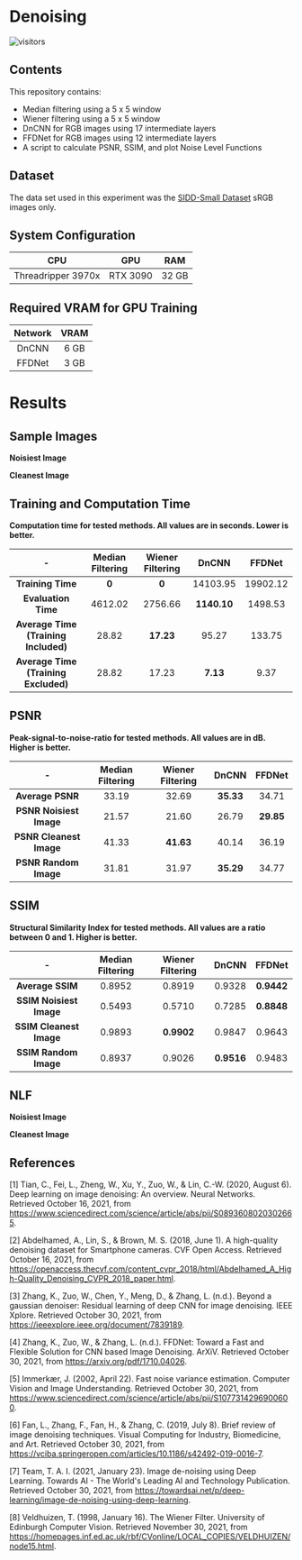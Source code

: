 # Denoising

![visitors](https://visitor-badge.glitch.me/badge?page_id=SamirMitha/Denoising) 

## Contents

This repository contains:
* Median filtering using a 5 x 5 window
* Wiener filtering using a 5 x 5 window
* DnCNN for RGB images using 17 intermediate layers
* FFDNet for RGB images using 12 intermediate layers
* A script to calculate PSNR, SSIM, and plot Noise Level Functions

## Dataset
The data set used in this experiment was the [SIDD-Small Dataset](https://www.eecs.yorku.ca/~kamel/sidd/) sRGB images only.

## System Configuration
|  CPU | GPU | RAM |
| :---: | :---: | :---: |
|  Threadripper 3970x | RTX 3090 | 32 GB |

## Required VRAM for GPU Training
|  Network | VRAM |
| :---: | :---: |
|  DnCNN | 6 GB |
|  FFDNet | 3 GB |

# Results
## Sample Images
**Noisiest Image**

**Cleanest Image**

## Training and Computation Time
**Computation time for tested methods. All values are in seconds. Lower is better.**

|  - | **Median Filtering** | **Wiener Filtering** | **DnCNN** | **FFDNet** |
| :---: | :---: | :---: | :---: | :---: |
|  **Training Time** | **0** | **0** | 14103.95 | 19902.12 |
|  **Evaluation Time** | 4612.02 | 2756.66 | **1140.10** | 1498.53 |
|  **Average Time (Training Included)** | 28.82 | **17.23** | 95.27 | 133.75 |
|  **Average Time (Training Excluded)** | 28.82 | 17.23 | **7.13** | 9.37 |

## PSNR
**Peak-signal-to-noise-ratio for tested methods. All values are in dB. Higher is better.**

|  - | **Median Filtering** | **Wiener Filtering** | **DnCNN** | **FFDNet** |
| :---: | :---: | :---: | :---: | :---: |
|  **Average PSNR** | 33.19 | 32.69 | **35.33** | 34.71 |
|  **PSNR Noisiest Image** | 21.57 | 21.60 | 26.79 | **29.85** |
|  **PSNR Cleanest Image** | 41.33 | **41.63** | 40.14 | 36.19 |
|  **PSNR Random Image** | 31.81 | 31.97 | **35.29** | 34.77 |

## SSIM
**Structural Similarity Index for tested methods. All values are a ratio between 0 and 1. Higher is better.**

|  - | **Median Filtering** | **Wiener Filtering** | **DnCNN** | **FFDNet** |
| :---: | :---: | :---: | :---: | :---: |
|  **Average SSIM** | 0.8952 | 0.8919 | 0.9328 | **0.9442** |
|  **SSIM Noisiest Image** | 0.5493 | 0.5710 | 0.7285 | **0.8848** |
|  **SSIM Cleanest Image** | 0.9893 | **0.9902** | 0.9847 | 0.9643 |
|  **SSIM Random Image** | 0.8937 | 0.9026 | **0.9516** | 0.9483 |

## NLF
**Noisiest Image**

**Cleanest Image**

## References
[1] Tian, C., Fei, L., Zheng, W., Xu, Y., Zuo, W., & Lin, C.-W. (2020, August 6). Deep learning on image denoising: An overview. Neural Networks. Retrieved October 16, 2021, from https://www.sciencedirect.com/science/article/abs/pii/S0893608020302665. 

[2] Abdelhamed, A., Lin, S., & Brown, M. S. (2018, June 1). A high-quality denoising dataset for Smartphone cameras. CVF Open Access. Retrieved October 16, 2021, from https://openaccess.thecvf.com/content_cvpr_2018/html/Abdelhamed_A_High-Quality_Denoising_CVPR_2018_paper.html. 

[3] Zhang, K., Zuo, W., Chen, Y., Meng, D., & Zhang, L. (n.d.). Beyond a gaussian denoiser: Residual learning of deep CNN for image denoising. IEEE Xplore. Retrieved October 30, 2021, from https://ieeexplore.ieee.org/document/7839189.

[4] Zhang, K., Zuo, W., & Zhang, L. (n.d.). FFDNet: Toward a Fast and Flexible Solution for CNN based Image Denoising. ArXiV. Retrieved October 30, 2021, from https://arxiv.org/pdf/1710.04026. 

[5] Immerkær, J. (2002, April 22). Fast noise variance estimation. Computer Vision and Image Understanding. Retrieved October 30, 2021, from https://www.sciencedirect.com/science/article/abs/pii/S1077314296900600. 

[6] Fan, L., Zhang, F., Fan, H., & Zhang, C. (2019, July 8). Brief review of image denoising techniques. Visual Computing for Industry, Biomedicine, and Art. Retrieved October 30, 2021, from https://vciba.springeropen.com/articles/10.1186/s42492-019-0016-7. 

[7] Team, T. A. I. (2021, January 23). Image de-noising using Deep Learning. Towards AI - The World's Leading AI and Technology Publication. Retrieved October 30, 2021, from https://towardsai.net/p/deep-learning/image-de-noising-using-deep-learning. 

[8] Veldhuizen, T. (1998, January 16). The Wiener Filter. University of Edinburgh Computer Vision. Retrieved November 30, 2021, from https://homepages.inf.ed.ac.uk/rbf/CVonline/LOCAL_COPIES/VELDHUIZEN/node15.html. 
